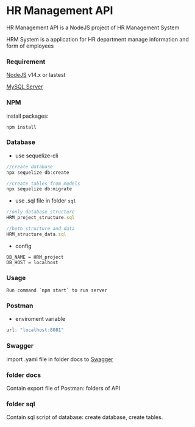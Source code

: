 # HR Management API
HR Management API is a NodeJS project of HR Management System

HRM System is a application for HR department manage information and form of employees
### Requirement

[NodeJS](https://nodejs.org/en/download/) v14.x or lastest

[MySQL Server](https://dev.mysql.com/downloads/mysql/)

### NPM
install packages: 
```
npm install 
```
### Database
* use sequelize-cli 
```JavaScript
//create database
npx sequelize db:create

//create tables from models
npx sequelize db:migrate

```
* use .sql file in folder `sql`
```JavaScript
//only database structure
HRM_project_structure.sql

//both structure and data
HRM_structure_data.sql
```
* config
```
DB_NAME = HRM_project
DB_HOST = localhost
```
### Usage
```
Run command `npm start` to run server
```

### Postman

* enviroment variable
```JavaScript
url: "localhost:8081"
```
### Swagger
import .yaml file in folder docs to  [Swagger](https://editor.swagger.io/)

### folder docs
Contain export file of Postman: folders of API

### folder sql 
Contain sql script of database: create database, create tables.


